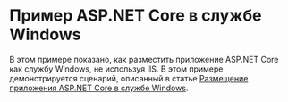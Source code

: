 # <a name="aspnet-core-windows-service-sample"></a>Пример ASP.NET Core в службе Windows

В этом примере показано, как разместить приложение ASP.NET Core как службу Windows, не используя IIS. В этом примере демонстрируется сценарий, описанный в статье [Размещение приложения ASP.NET Core в службе Windows](https://docs.microsoft.com/aspnet/core/host-and-deploy/windows-service).
